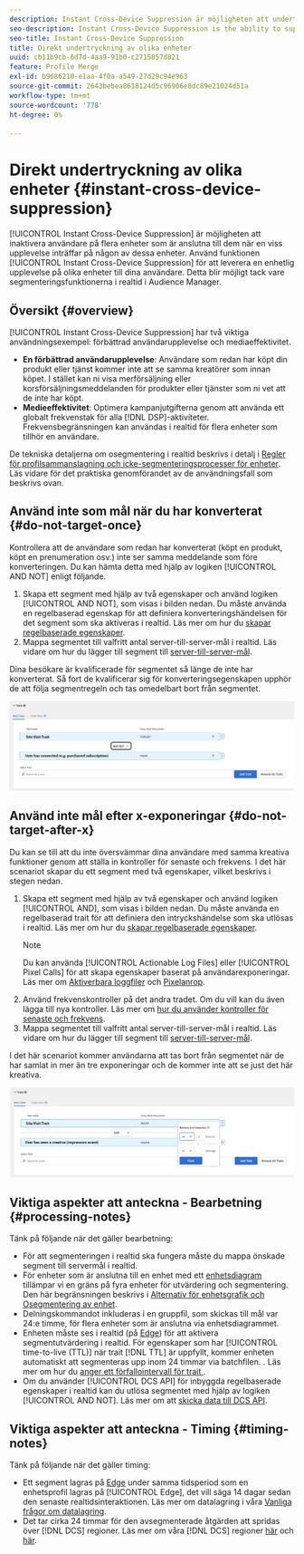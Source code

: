 ```yaml
---
description: Instant Cross-Device Suppression är möjligheten att undertrycka användare på flera enheter som är anslutna till dem när en viss upplevelse inträffar på någon av dessa enheter. Använd funktionen för direkt undertryckning mellan enheter för att leverera en enhetlig upplevelse på olika enheter till användarna. Detta blir möjligt tack vare segmenteringsfunktionerna i realtid i Audience Manager.
seo-description: Instant Cross-Device Suppression is the ability to suppress users across multiple devices connected to them when a particular experience occurs on any of these devices. Use the Instant Cross-Device Suppression capability to deliver a consistent experience across devices to your users. This experience is made possible by the real-time unsegment capabilities in Audience Manager.
seo-title: Instant Cross-Device Suppression
title: Direkt undertryckning av olika enheter
uuid: cb11b9cb-6d7d-4aa9-91b0-c2715857d821
feature: Profile Merge
exl-id: b9686210-e1aa-4f0a-a549-27d29c94e963
source-git-commit: 2643bebea8618124d5c96906e8dc89e21024d51a
workflow-type: tm+mt
source-wordcount: '778'
ht-degree: 0%

---
```


# Direkt undertryckning av olika enheter {#instant-cross-device-suppression}

[!UICONTROL Instant Cross-Device Suppression] är möjligheten att inaktivera användare på flera enheter som är anslutna till dem när en viss upplevelse inträffar på någon av dessa enheter. Använd funktionen [!UICONTROL Instant Cross-Device Suppression] för att leverera en enhetlig upplevelse på olika enheter till dina användare. Detta blir möjligt tack vare segmenteringsfunktionerna i realtid i Audience Manager.

## Översikt {#overview}

[!UICONTROL Instant Cross-Device Suppression] har två viktiga användningsexempel: förbättrad användarupplevelse och mediaeffektivitet.

* **En förbättrad användarupplevelse**: Användare som redan har köpt din produkt eller tjänst kommer inte att se samma kreatörer som innan köpet. I stället kan ni visa merförsäljning eller korsförsäljningsmeddelanden för produkter eller tjänster som ni vet att de inte har köpt.
* **Medieeffektivitet**: Optimera kampanjutgifterna genom att använda ett globalt frekvenstak för alla [!DNL DSP]-aktiviteter. Frekvensbegränsningen kan användas i realtid för flera enheter som tillhör en användare.

De tekniska detaljerna om osegmentering i realtid beskrivs i detalj i [Regler för profilsammanslagning och icke-segmenteringsprocesser för enheter](merge-rule-unsegment.md). Läs vidare för det praktiska genomförandet av de användningsfall som beskrivs ovan.

## Använd inte som mål när du har konverterat {#do-not-target-once}

Kontrollera att de användare som redan har konverterat (köpt en produkt, köpt en prenumeration osv.) inte ser samma meddelande som före konverteringen. Du kan hämta detta med hjälp av logiken [!UICONTROL AND NOT] enligt följande.

1. Skapa ett segment med hjälp av två egenskaper och använd logiken [!UICONTROL AND NOT], som visas i bilden nedan. Du måste använda en regelbaserad egenskap för att definiera konverteringshändelsen för det segment som ska aktiveras i realtid. Läs mer om hur du [skapar regelbaserade egenskaper](../traits/create-onboarded-rule-based-traits.md).
2. Mappa segmentet till valfritt antal server-till-server-mål i realtid. Läs vidare om hur du lägger till segment till [server-till-server-mål](../destinations/add-edit-segments.md).

Dina besökare är kvalificerade för segmentet så länge de inte har konverterat. Så fort de kvalificerar sig för konverteringsegenskapen upphör de att följa segmentregeln och tas omedelbart bort från segmentet.

![](assets/and_not_use_case.png)

## Använd inte mål efter x-exponeringar {#do-not-target-after-x}

Du kan se till att du inte översvämmar dina användare med samma kreativa funktioner genom att ställa in kontroller för senaste och frekvens. I det här scenariot skapar du ett segment med två egenskaper, vilket beskrivs i stegen nedan.

1. Skapa ett segment med hjälp av två egenskaper och använd logiken [!UICONTROL AND], som visas i bilden nedan. Du måste använda en regelbaserad trait för att definiera den intryckshändelse som ska utlösas i realtid. Läs mer om hur du [skapar regelbaserade egenskaper](../traits/create-onboarded-rule-based-traits.md).
   >[!NOTE]
   >
   >Du kan använda [!UICONTROL Actionable Log Files] eller [!UICONTROL Pixel Calls] för att skapa egenskaper baserat på användarexponeringar. Läs mer om [Aktiverbara loggfiler](../../integration/media-data-integration/actionable-log-files.md) och [Pixelanrop](../../integration/media-data-integration/impression-data-pixels.md).
2. Använd frekvenskontroller på det andra tradet. Om du vill kan du även lägga till nya kontroller. Läs mer om [hur du använder kontroller för senaste och frekvens](../segments/recency-and-frequency.md).
3. Mappa segmentet till valfritt antal server-till-server-mål i realtid. Läs vidare om hur du lägger till segment till [server-till-server-mål](../destinations/add-edit-segments.md).

I det här scenariot kommer användarna att tas bort från segmentet när de har samlat in mer än tre exponeringar och de kommer inte att se just det här kreativa.

![](assets/impressions_use_case.png)

## Viktiga aspekter att anteckna - Bearbetning {#processing-notes}

Tänk på följande när det gäller bearbetning:

* För att segmenteringen i realtid ska fungera måste du mappa önskade segment till servermål i realtid.
* För enheter som är anslutna till en enhet med ett [enhetsdiagram](profile-link-use-case.md#recommendations) tillämpar vi en gräns på fyra enheter för utvärdering och segmentering. Den här begränsningen beskrivs i [Alternativ för enhetsgrafik och Osegmentering av enhet](merge-rule-unsegment.md#device-graph-options-unsegmentation). &#x200B;
* Delningskommandot inkluderas i en gruppfil, som skickas till mål var 24:e timme, för flera enheter som är anslutna via enhetsdiagrammet.
* Enheten måste ses i realtid (på [Edge](../../reference/system-components/components-edge.md)) för att aktivera segmentutvärdering i realtid. För egenskaper som har [!UICONTROL time-to-live (TTL)] när trait [!DNL TTL] är uppfyllt, kommer enheten automatiskt att segmenteras upp inom 24 timmar via batchfilen. &#x200B;. Läs mer om hur du [anger ett förfallointervall för trait ](../traits/create-onboarded-rule-based-traits.md#set-expiration-interval).
* Om du använder [!UICONTROL DCS API] för inbyggda regelbaserade egenskaper i realtid kan du utlösa segmentet med hjälp av logiken [!UICONTROL AND NOT]. Läs mer om att [skicka data till DCS API](../../api/dcs-intro/dcs-event-calls/dcs-url-send.md). &#x200B;

## Viktiga aspekter att anteckna - Timing {#timing-notes}

Tänk på följande när det gäller timing:

* Ett segment lagras på [Edge](../../reference/system-components/components-edge.md) under samma tidsperiod som en enhetsprofil lagras på [!UICONTROL Edge], det vill säga 14 dagar sedan den senaste realtidsinteraktionen. Läs mer om datalagring i våra [Vanliga frågor om datalagring](../../faq/faq-privacy.md#data-retention-faq).
* Det tar cirka 24 timmar för den avsegmenterade åtgärden att spridas över [!DNL DCS] regioner. Läs mer om våra [!DNL DCS] regioner [här](../../reference/system-components/components-data-collection.md) och [här](../../api/dcs-intro/dcs-api-reference/dcs-regions.md).
